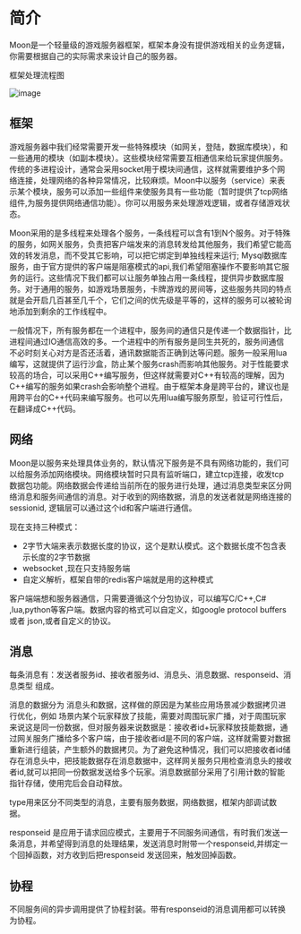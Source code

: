 ﻿#  简介
Moon是一个轻量级的游戏服务器框架，框架本身没有提供游戏相关的业务逻辑，你需要根据自己的实际需求来设计自己的服务器。

框架处理流程图

![image](https://github.com/sniper00/MoonNetLua/raw/master/image/01.png)

## 框架

游戏服务器中我们经常需要开发一些特殊模块（如网关，登陆，数据库模块），和一些通用的模块（如副本模块）。这些模块经常需要互相通信来给玩家提供服务。传统的多进程设计，通常会采用socket用于模块间通信，这样就需要维护多个网络连接，处理网络的各种异常情况，比较麻烦。Moon中以服务（service）来表示某个模块，服务可以添加一些组件来使服务具有一些功能（暂时提供了tcp网络组件,为服务提供网络通信功能）。你可以用服务来处理游戏逻辑，或者存储游戏状态。

Moon采用的是多线程来处理各个服务，一条线程可以含有1到N个服务。对于特殊的服务，如网关服务，负责把客户端发来的消息转发给其他服务，我们希望它能高效的转发消息，而不受其它影响，可以把它绑定到单独线程来运行;
Mysql数据库服务，由于官方提供的客户端是阻塞模式的api,我们希望阻塞操作不要影响其它服务的运行。这些情况下我们都可以让服务单独占用一条线程，提供异步数据库服务。对于通用的服务，如游戏场景服务，卡牌游戏的房间等，这些服务共同的特点就是会开启几百甚至几千个，它们之间的优先级是平等的，这样的服务可以被轮询地添加到剩余的工作线程中。

一般情况下，所有服务都在一个进程中，服务间的通信只是传递一个数据指针，比进程间通过IO通信高效的多。一个进程中的所有服务是同生共死的，服务间通信不必时刻关心对方是否还活着，通讯数据能否正确到达等问题。服务一般采用lua编写，这就提供了运行沙盒，防止某个服务crash而影响其他服务。对于性能要求较高的场合，可以采用C++编写服务，但这样就需要对C++有较高的理解，因为C++编写的服务如果crash会影响整个进程。由于框架本身是跨平台的，建议也是用跨平台的C++代码来编写服务。也可以先用lua编写服务原型，验证可行性后，在翻译成C++代码。

## 网络 
Moon是以服务来处理具体业务的，默认情况下服务是不具有网络功能的，我们可以给服务添加网络模块。网络模块暂时只具有监听端口，建立tcp连接，收发tcp数据包功能。网络数据会传递给当前所在的服务进行处理，通过消息类型来区分网络消息和服务间通信的消息。对于收到的网络数据，消息的发送者就是网络连接的sessionid, 逻辑层可以通过这个id和客户端进行通信。

现在支持三种模式：
- 2字节大端来表示数据长度的协议，这个是默认模式。这个数据长度不包含表示长度的2字节数据
- websocket ,现在只支持服务端
- 自定义解析，框架自带的redis客户端就是用的这种模式

客户端端想和服务器通信，只需要遵循这个分包协议，可以编写C/C++,C# ,lua,python等客户端。数据内容的格式可以自定义，如google protocol buffers 或者 json,或者自定义的协议。

## 消息 
每条消息有：发送者服务id、接收者服务id、消息头、消息数据、responseid、消息类型 组成。

消息的数据分为 消息头和数据，这样做的原因是为某些应用场景减少数据拷贝进行优化，例如 场景内某个玩家释放了技能，需要对周围玩家广播，对于周围玩家来说这是同一份数据，但对服务器来说数据是：接收者id+玩家释放技能数据，通过网关服务广播给多个客户端，由于接收者id是不同的客户端，这样就需要对数据重新进行组装，产生额外的数据拷贝。为了避免这种情况，我们可以把接收者id储存在消息头中，把技能数据存在消息数据中，这样网关服务只用检查消息头的接收者id,就可以把同一份数据发送给多个玩家。消息数据部分采用了引用计数的智能指针存储，使用完后会自动释放。

type用来区分不同类型的消息，主要有服务数据，网络数据，框架内部调试数据。

responseid 是应用于请求回应模式，主要用于不同服务间通信，有时我们发送一条消息，并希望得到消息的处理结果，发送消息时附带一个responseid,并绑定一个回掉函数，对方收到后把responseid 发送回来，触发回掉函数。

## 协程
不同服务间的异步调用提供了协程封装。带有responseid的消息调用都可以转换为协程。




